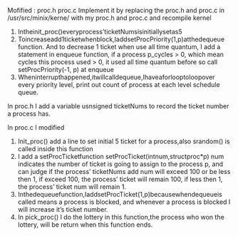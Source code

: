 Mofified : proc.h proc.c
Implement it by replacing the proc.h and proc.c in /usr/src/minix/kerne/ with my proc.h and proc.c and recompile kernel

1) Intheinit_proc()everyprocess’ticketNumsisinitiallysetas5
2) Toincreaseadd1ticketwhenblock,IaddsetProcPriority(1,p)atthedequeue
function. And to decrease 1 ticket when use all time quantum, I add a statement in enqueue function, if a process p_cycles > 0, which mean cycles this process used > 0, it used all time quantum before so call setProcPriority(-1, p) at enqueue
3) Wheninterrupthappened,itwillcalldequeue,Ihaveaforlooptoloopover every priority level, print out count of process at each level schedule queue.


In proc.h I add a variable usnsigned ticketNums to record the ticket number a process has.

In proc.c I modified
1) Init_proc() add a line to set initial 5 ticket for a process,also srandom() is called
inside this function
2) I add a setProcTicketfunction setProcTicket(intnum,structproc*p) num
indicates the number of ticket is going to assign to the process p, and can judge if
the process’ ticketNums add num will exceed 100 or be less then 1, if exceed 100, the process’ ticket will remain 100, if less then 1, the process’ ticket num will remain 1.
3) Inthedequeuefunction,IaddsetProcTicket(1,p)becausewhendequeueis called means a process is blocked, and whenever a process is blocked I will increase it’s ticket number.
4) In pick_proc() I do the lottery in this function,the process who won the lottery, will be return when this function ends.
